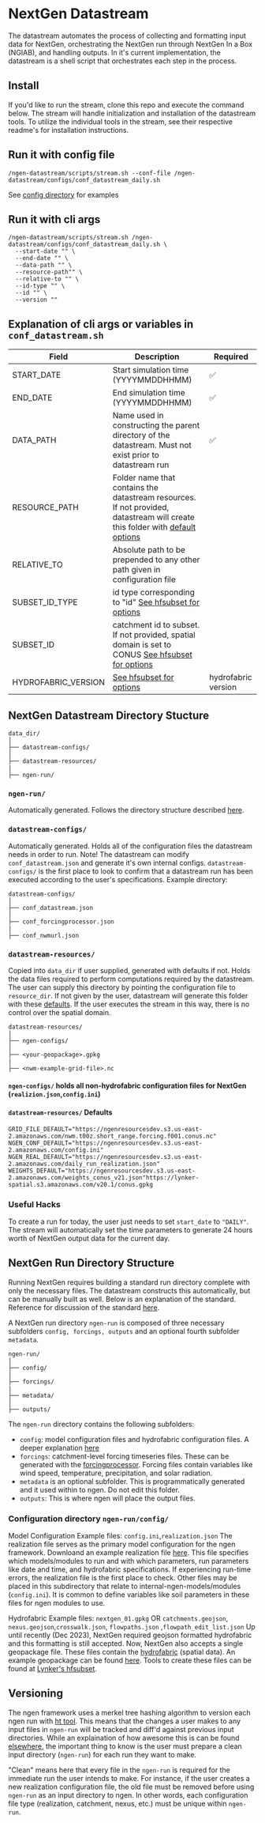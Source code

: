 # NextGen Datastream
The datastream automates the process of collecting and formatting input data for NextGen, orchestrating the NextGen run through NextGen In a Box (NGIAB), and handling outputs. In it's current implementation, the datastream is a shell script that orchestrates each step in the process. 

## Install
If you'd like to run the stream, clone this repo and execute the command below. The stream will handle initialization and installation of the datastream tools. To utilize the individual tools in the stream, see their respective readme's for installation instructions.

## Run it with config file
```
/ngen-datastream/scripts/stream.sh --conf-file /ngen-datastream/configs/conf_datastream_daily.sh
```
See [config  directory](#datastream-configs) for examples

## Run it with cli args
```
/ngen-datastream/scripts/stream.sh /ngen-datastream/configs/conf_datastream_daily.sh \
  --start-date "" \
  --end-date "" \
  --data-path "" \
  --resource-path"" \
  --relative-to "" \
  --id-type "" \
  --id "" \
  --version ""
```

## Explanation of cli args or variables in  `conf_datastream.sh`
| Field               | Description              | Required |
|---------------------|--------------------------|------|
| START_DATE          | Start simulation time (YYYYMMDDHHMM) | :white_check_mark: |
| END_DATE            | End simulation time  (YYYYMMDDHHMM) | :white_check_mark: |
| DATA_PATH           | Name used in constructing the parent directory of the datastream. Must not exist prior to datastream run | :white_check_mark: |
| RESOURCE_PATH       | Folder name that contains the datastream resources. If not provided, datastream will create this folder with [default options](#datastream-resources-defaults) |  |
| RELATIVE_TO         | Absolute path to be prepended to any other path given in configuration file |  |
| SUBSET_ID_TYPE      | id type corresponding to "id" [See hfsubset for options](https://github.com/LynkerIntel/hfsubset) |   |
| SUBSET_ID           | catchment id to subset. If not provided, spatial domain is set to CONUS [See hfsubset for options](https://github.com/LynkerIntel/hfsubset) |   |
| HYDROFABRIC_VERSION |  [See hfsubset for options](https://github.com/LynkerIntel/hfsubset)  | hydrofabric version |

## NextGen Datastream Directory Stucture
```
data_dir/
│
├── datastream-configs/
│
├── datastream-resources/
|
├── ngen-run/
```
### `ngen-run/` 
Automatically generated. Follows the directory structure described [here](#nextgen-run-directory-structure).
### `datastream-configs/` 
Automatically generated. Holds all of the configuration files the datastream needs in order to run. Note! The datastream can modify `conf_datastream.json` and generate it's own internal configs. `datastream-configs/` is the first place to look to confirm that a datastream run has been executed according to the user's specifications. 
Example directory:
```
datastream-configs/
│
├── conf_datastream.json
│
├── conf_forcingprocessor.json
|
├── conf_nwmurl.json
```
### `datastream-resources/` 
Copied into `data_dir` if user supplied, generated with defaults if not. Holds the data files required to perform computations required by the datastream. The user can supply this directory by pointing the configuration file to `resource_dir`. If not given by the user, datastream will generate this folder with these [defaults](#resource_dir). If the user executes the stream in this way, there is no control over the spatial domain. 
```
datastream-resources/
│
├── ngen-configs/
│
├── <your-geopackage>.gpkg
|
├── <nwm-example-grid-file>.nc
```
#### `ngen-configs/` holds all non-hydrofabric configuration files for NextGen (`realizion.json`,`config.ini`)

#### `datastream-resources/` Defaults
```
GRID_FILE_DEFAULT="https://ngenresourcesdev.s3.us-east-2.amazonaws.com/nwm.t00z.short_range.forcing.f001.conus.nc"
NGEN_CONF_DEFAULT="https://ngenresourcesdev.s3.us-east-2.amazonaws.com/config.ini"
NGEN_REAL_DEFAULT="https://ngenresourcesdev.s3.us-east-2.amazonaws.com/daily_run_realization.json"
WEIGHTS_DEFAULT="https://ngenresourcesdev.s3.us-east-2.amazonaws.com/weights_conus_v21.json"https://lynker-spatial.s3.amazonaws.com/v20.1/conus.gpkg

```

### Useful Hacks
To create a run for today, the user just needs to set `start_date` to `"DAILY"`. The stream will automatically set the time parameters to generate 24 hours worth of NextGen output data for the current day.

## NextGen Run Directory Structure
Running NextGen requires building a standard run directory complete with only the necessary files. The datastream constructs this automatically, but can be manually built as well. Below is an explanation of the standard. Reference for discussion of the standard [here](https://github.com/CIROH-UA/NGIAB-CloudInfra/pull/17). 

A NextGen run directory `ngen-run` is composed of three necessary subfolders `config, forcings, outputs` and an optional fourth subfolder `metadata`.

```
ngen-run/
│
├── config/
│
├── forcings/
|
├── metadata/
│
├── outputs/
```

The `ngen-run` directory contains the following subfolders:

- `config`:  model configuration files and hydrofabric configuration files. A deeper explanation [here](#Configuration-directory)
- `forcings`: catchment-level forcing timeseries files. These can be generated with the [forcingprocessor](https://github.com/CIROH-UA/ngen-datastream/tree/main/forcingprocessor). Forcing files contain variables like wind speed, temperature, precipitation, and solar radiation.
- `metadata` is an optional subfolder. This is programmatically generated and it used within to ngen. Do not edit this folder.
- `outputs`: This is where ngen will place the output files.
 
### Configuration directory `ngen-run/config/`

Model Configuration Example files: `config.ini`,`realization.json`
The realization file serves as the primary model configuration for the ngen framework. Downloand an example realization file [here](https://ngenresourcesdev.s3.us-east-2.amazonaws.com/ngen-run-pass/configs/realization.json). This file specifies which models/modules to run and with which parameters, run parameters like date and time, and hydrofabric specifications. If experiencing run-time errors, the realization file is the first place to check. Other files may be placed in this subdirectory that relate to internal-ngen-models/modules (`config.ini`). It is common to define variables like soil parameters in these files for ngen modules to use.

Hydrofabric Example files: `nextgen_01.gpkg` OR `catchments.geojson`, `nexus.geojson`,`crosswalk.json`, `flowpaths.json` ,`flowpath_edit_list.json`
Up until recently (Dec 2023), NextGen required geojson formatted hydrofabric and this formatting is still accepted. Now, NextGen also accepts a single geopackage file.
These files contain the [hydrofabric](https://mikejohnson51.github.io/hyAggregate/) (spatial data). An example geopackage can be found [here](https://lynker-spatial.s3.amazonaws.com/v20/gpkg/nextgen_01.gpkg). Tools to create these files can be found at [Lynker's hfsubset](https://github.com/LynkerIntel/hfsubset).

## Versioning
The ngen framework uses a merkel tree hashing algorithm to version each ngen run with [ht tool](https://github.com/aaraney/ht). This means that the changes a user makes to any input files in `ngen-run` will be tracked and diff'd against previous input directories. While an explaination of how awesome this is can be found [elsewhere](https://en.wikipedia.org/wiki/Merkle_tree), the important thing to know is the user must prepare a clean input directory (`ngen-run`) for each run they want to make. 

"Clean" means here that every file in the `ngen-run` is required for the immediate run the user intends to make. For instance, if the user creates a new realization configuration file, the old file must be removed before using `ngen-run` as an input directory to ngen. In other words, each configuration file type (realization, catchment, nexus, etc.) must be unique within `ngen-run`.
